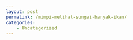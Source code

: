 ```yaml
---
layout: post
permalink: /mimpi-melihat-sungai-banyak-ikan/
categories:
    - Uncategorized
---
```


